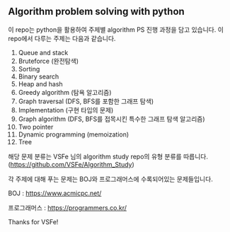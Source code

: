 ## Algorithm problem solving with python

이 repo는 python을 활용하여 주제별 algorithm PS 진행 과정을 담고 있습니다. 이 repo에서 다루는 주제는 다음과 같습니다.

1. Queue and stack
2. Bruteforce (완전탐색)
3. Sorting
4. Binary search
5. Heap and hash
6. Greedy algorithm (탐욕 알고리즘)
7. Graph traversal (DFS, BFS를 포함한 그래프 탐색)
8. Implementation (구현 타입의 문제)
9. Graph algorithm (DFS, BFS를 접목시킨 특수한 그래프 탐색 알고리즘)
10. Two pointer
11. Dynamic programming (memoization)
12. Tree

해당 문제 분류는 VSFe 님의 algorithm study repo의 유형 분류를 따릅니다. (https://github.com/VSFe/Algorithm_Study)


각 주제에 대해 푸는 문제는 BOJ와 프로그래머스에 수록되어있는 문제들입니다.

BOJ : https://www.acmicpc.net/

프로그래머스 : https://programmers.co.kr/


Thanks for VSFe!
